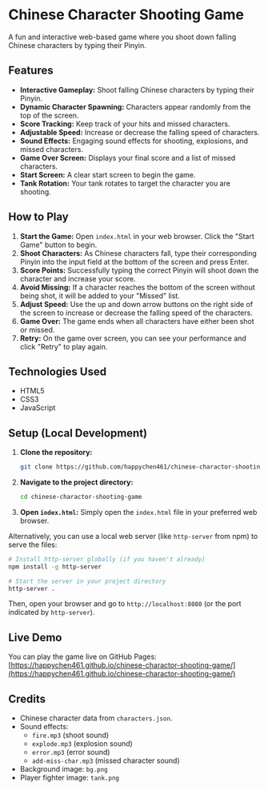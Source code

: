 # Chinese Character Shooting Game

A fun and interactive web-based game where you shoot down falling Chinese characters by typing their Pinyin.

## Features

*   **Interactive Gameplay:** Shoot falling Chinese characters by typing their Pinyin.
*   **Dynamic Character Spawning:** Characters appear randomly from the top of the screen.
*   **Score Tracking:** Keep track of your hits and missed characters.
*   **Adjustable Speed:** Increase or decrease the falling speed of characters.
*   **Sound Effects:** Engaging sound effects for shooting, explosions, and missed characters.
*   **Game Over Screen:** Displays your final score and a list of missed characters.
*   **Start Screen:** A clear start screen to begin the game.
*   **Tank Rotation:** Your tank rotates to target the character you are shooting.

## How to Play

1.  **Start the Game:** Open `index.html` in your web browser. Click the "Start Game" button to begin.
2.  **Shoot Characters:** As Chinese characters fall, type their corresponding Pinyin into the input field at the bottom of the screen and press Enter.
3.  **Score Points:** Successfully typing the correct Pinyin will shoot down the character and increase your score.
4.  **Avoid Missing:** If a character reaches the bottom of the screen without being shot, it will be added to your "Missed" list.
5.  **Adjust Speed:** Use the up and down arrow buttons on the right side of the screen to increase or decrease the falling speed of the characters.
6.  **Game Over:** The game ends when all characters have either been shot or missed.
7.  **Retry:** On the game over screen, you can see your performance and click "Retry" to play again.

## Technologies Used

*   HTML5
*   CSS3
*   JavaScript

## Setup (Local Development)

1.  **Clone the repository:**
    ```bash
    git clone https://github.com/happychen461/chinese-charactor-shooting-game.git
    ```
2.  **Navigate to the project directory:**
    ```bash
    cd chinese-charactor-shooting-game
    ```
3.  **Open `index.html`:** Simply open the `index.html` file in your preferred web browser.

Alternatively, you can use a local web server (like `http-server` from npm) to serve the files:

```bash
# Install http-server globally (if you haven't already)
npm install -g http-server

# Start the server in your project directory
http-server .
```
Then, open your browser and go to `http://localhost:8080` (or the port indicated by `http-server`).

## Live Demo

You can play the game live on GitHub Pages:
[https://happychen461.github.io/chinese-charactor-shooting-game/](https://happychen461.github.io/chinese-charactor-shooting-game/)

## Credits

*   Chinese character data from `characters.json`.
*   Sound effects:
    *   `fire.mp3` (shoot sound)
    *   `explode.mp3` (explosion sound)
    *   `error.mp3` (error sound)
    *   `add-miss-char.mp3` (missed character sound)
*   Background image: `bg.png`
*   Player fighter image: `tank.png`
